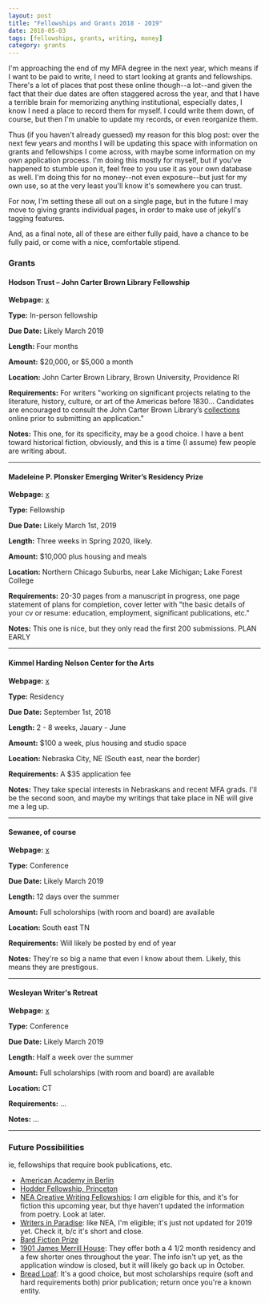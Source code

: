 ```yaml
---
layout: post
title: "Fellowships and Grants 2018 - 2019"
date: 2018-05-03
tags: [fellowships, grants, writing, money]
category: grants
---
```


I'm approaching the end of my MFA degree in the next year, which means if I want to be paid to write, I need to start looking at grants and fellowships. There's a lot of places that post these online though--a lot--and given the fact that their due dates are often staggered across the year, and that I have a terrible brain for memorizing anything institutional, especially dates, I know I need a place to record them for myself. I could write them down, of course, but then I'm unable to update my records, or even reorganize them.

Thus (if you haven't already guessed) my reason for this blog post: over the next few years and months I will be updating this space with information on grants and fellowships I come across, with maybe some information on my own application process. I'm doing this mostly for myself, but if you've happened to stumble upon it, feel free to you use it as your own database as well. I'm doing this for no money--not even exposure--but just for my own use, so at the very least you'll know it's somewhere you can trust.

For now, I'm setting these all out on a single page, but in the future I may move to giving grants individual pages, in order to make use of jekyll's tagging features.

And, as a final note, all of these are either fully paid, have a chance to be fully paid, or come with a nice, comfortable stipend.

### Grants ##

#### Hodson Trust – John Carter Brown Library Fellowship  ####

__Webpage:__ [x](https://www.washcoll.edu/centers/starr/fellowships/hodson-brown-fellowship.php)

__Type:__ In-person fellowship

__Due Date:__ Likely March 2019

__Length:__ Four months

__Amount:__ $20,000, or $5,000 a month

__Location:__ John Carter Brown Library, Brown University, Providence RI

__Requirements:__ For writers "working on significant projects relating to the literature, history, culture, or art of the Americas before 1830... Candidates are encouraged to consult the John Carter Brown Library’s [collections](http://www.brown.edu/academics/libraries/john-carter-brown/about/collection) online prior to submitting an application."

__Notes:__ This one, for its specificity, may be a good choice. I have a bent toward historical fiction, obviously, and this is a time (I assume) few people are writing about.

---

#### Madeleine P. Plonsker Emerging Writer’s Residency Prize ####

__Webpage:__ [x](http://www.lakeforest.edu/academics/programs/english/press/plonsker.php)

__Type:__ Fellowship

__Due Date:__ Likely March 1st, 2019

__Length:__ Three weeks in Spring 2020, likely.

__Amount:__ $10,000 plus housing and meals

__Location:__ Northern Chicago Suburbs, near Lake Michigan; Lake Forest College

__Requirements:__ 20-30 pages from a manuscript in progress, one page statement of plans for completion, cover letter with "the basic details of your cv or resume: education, employment, significant publications, etc."

__Notes:__ This one is nice, but they only read the first 200 submissions. PLAN EARLY

---

#### Kimmel Harding Nelson Center for the Arts ####

__Webpage:__ [x](http://www.khncenterforthearts.org/application_process.php)

__Type:__ Residency

__Due Date:__ September 1st, 2018

__Length:__ 2 - 8 weeks, Jauary - June

__Amount:__ $100 a week, plus housing and studio space

__Location:__ Nebraska City, NE (South east, near the border)

__Requirements:__ A $35 application fee

__Notes:__ They take special interests in Nebraskans and recent MFA grads. I'll be the second soon, and maybe my writings that take place in NE will give me a leg up.

---

#### Sewanee, of course ####

__Webpage:__ [x](http://sewaneewriters.org/apply/)

__Type:__ Conference

__Due Date:__ Likely March 2019

__Length:__ 12 days over the summer

__Amount:__ Full scholorships (with room and board) are available

__Location:__ South east TN

__Requirements:__ Will likely be posted by end of year

__Notes:__ They're so big a name that even I know about them. Likely, this means they are prestigous.

---

#### Wesleyan Writer's Retreat ####

__Webpage:__ [x](http://www.wesleyan.edu/writing/conference/scholarship.html)

__Type:__ Conference

__Due Date:__ Likely March 2019

__Length:__ Half a week over the summer

__Amount:__ Full scholarships (with room and board) are available

__Location:__ CT

__Requirements:__ ...

__Notes:__ ...

---

### Future Possibilities ###
ie, fellowships that require book publications, etc.

* [American Academy in Berlin](http://www.americanacademy.de/apply/apply-for-a-fellowship/)
* [Hodder Fellowship, Princeton](http://arts.princeton.edu/fellowships/hodder-fellowship/)
* [NEA Creative Writing Fellowships](https://www.arts.gov/grants-individuals/creative-writing-fellowships): I _am_ eligible for this, and it's for fiction this upcoming year, but thye haven't updated the information from poetry. Look at later.
* [Writers in Paradise](https://www.writersinparadise.com/): like NEA, I'm eligible; it's just not updated for 2019 yet. Check it, b/c it's short and close.
* [Bard Fiction Prize](http://www.bard.edu/bfp/)
* [1901 James Merrill House](http://jamesmerrillhouse.org/residency/writer-in-residence-program/): They offer both a 4 1/2 month residency and a few shorter ones throughout the year. The info isn't up yet, as the application window is closed, but it will likely go back up in October.
* [Bread Loaf](http://www.middlebury.edu/bread-loaf-conferences/admissions): It's a good choice, but most scholarships require (soft and hard requirements both) prior publication; return once you're a known entity.
